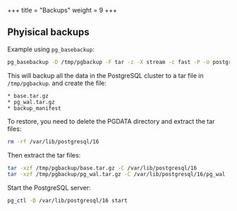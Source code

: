 +++
title = "Backups"
weight = 9
+++

## Phyisical backups

Example using `pg_basebackup`:

```bash
pg_basebackup -D /tmp/pgbackup -F tar -z -X stream -c fast -P -U postgres
```

This will backup all the data in the PostgreSQL cluster to a tar file in `/tmp/pgbackup`. and create the file:

    * base.tar.gz
    * pg_wal.tar.gz
    * backup_manifest

To restore, you need to delete the PGDATA directory and extract the tar files:

```bash
rm -rf /var/lib/postgresql/16
```

Then extract the tar files:

```bash
tar -xzf /tmp/pgbackup/base.tar.gz -C /var/lib/postgresql/16
tar -xzf /tmp/pgbackup/pg_wal.tar.gz -C /var/lib/postgresql/16/pg_wal
```

Start the PostgreSQL server:

```bash
pg_ctl -D /var/lib/postgresql/16 start
```

